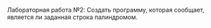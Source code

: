  Лабораторная работа №2: 
 Создать программу, которая сообщает, является ли заданная строка палиндромом. 
